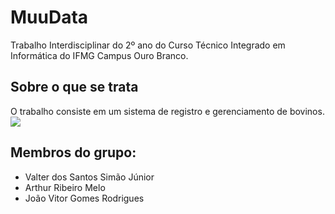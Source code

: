 # MuuData
Trabalho Interdisciplinar do 2º ano do Curso Técnico Integrado em Informática do IFMG Campus Ouro Branco.
## Sobre o que se trata
  O trabalho consiste em um sistema de registro e gerenciamento de bovinos.
![](https://media.discordapp.net/attachments/1110570391199555676/1125746705292341278/MuuData.png?width=683&height=683)
## Membros do grupo:
 - Valter dos Santos Simão Júnior
 - Arthur Ribeiro Melo
 - João Vitor Gomes Rodrigues